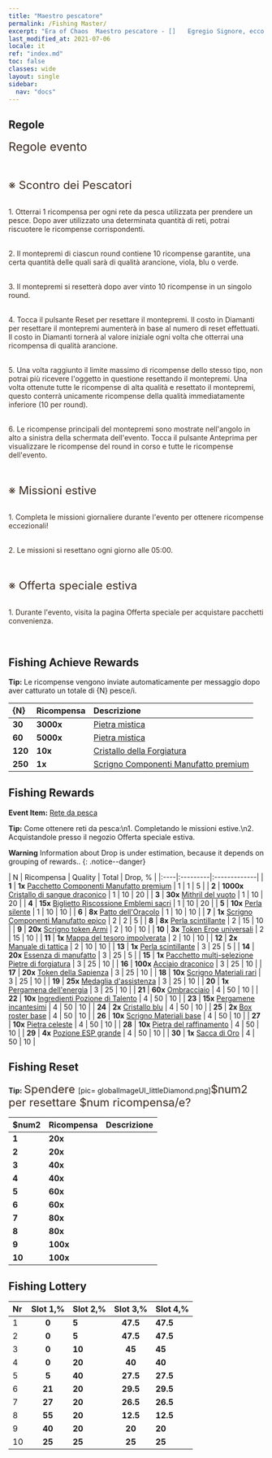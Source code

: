 ```yaml
---
title: "Maestro pescatore"
permalink: /Fishing Master/
excerpt: "Era of Chaos  Maestro pescatore - []　　Egregio Signore, ecco le tue ricompense per il completamento di una partita a Maestro pescatore. Controlla che sia tutto in regola.[]"
last_modified_at: 2021-07-06
locale: it
ref: "index.md"
toc: false
classes: wide
layout: single
sidebar:
  nav: "docs"
---
```




## Regole

  <span style="color: #3c2a1e;font-size:23px">Regole evento</span><br/>

<br/>  <span style="color: #3c2a1e;font-size:23px"></span><br/><span style="color: #3c2a1e;font-size:22px">※ Scontro dei Pescatori</span><br/>

<br/>  <span style="color: #3c2a1e">1. Otterrai 1 ricompensa per ogni rete da pesca utilizzata per prendere un pesce. Dopo aver utilizzato una determinata quantità di reti, potrai riscuotere le ricompense corrispondenti.</span><br/>

<br/>  <span style="color: #3c2a1e">2. Il montepremi di ciascun round contiene 10 ricompense garantite, una certa quantità delle quali sarà di qualità arancione, viola, blu o verde.</span><br/>

<br/>  <span style="color: #3c2a1e">3. Il montepremi si resetterà dopo aver vinto 10 ricompense in un singolo round.</span><br/>

<br/>  <span style="color: #3c2a1e">4. Tocca il pulsante Reset per resettare il montepremi. Il costo in Diamanti per resettare il montepremi aumenterà in base al numero di reset effettuati. Il costo in Diamanti tornerà al valore iniziale ogni volta che otterrai una ricompensa di qualità arancione.</span><br/>

<br/>  <span style="color: #3c2a1e">5. Una volta raggiunto il limite massimo di ricompense dello stesso tipo, non potrai più ricevere l'oggetto in questione resettando il montepremi. Una volta ottenute tutte le ricompense di alta qualità e resettato il montepremi, questo conterrà unicamente ricompense della qualità immediatamente inferiore (10 per round).</span>

<br/>  <span style="color: #3c2a1e">6. Le ricompense principali del montepremi sono mostrate nell'angolo in alto a sinistra della schermata dell'evento. Tocca il pulsante Anteprima per visualizzare le ricompense del round in corso e tutte le ricompense dell'evento.</span><br/>

<br/>  <span style="color: #3c2a1e;font-size:23px"> </span><br/><span style="color: #3c2a1e;font-size:22px">※ Missioni estive</span><br/>

<br/>  <span style="color: #3c2a1e">1. Completa le missioni giornaliere durante l'evento per ottenere ricompense eccezionali!</span><br/>

<br/>  <span style="color: #3c2a1e">2. Le missioni si resettano ogni giorno alle 05:00.</span><br/>

<br/>  <span style="color: #3c2a1e;font-size:23px"> </span><br/><span style="color: #3c2a1e;font-size:22px">※ Offerta speciale estiva</span><br/>

<br/>  <span style="color: #3c2a1e">1. Durante l'evento, visita la pagina Offerta speciale per acquistare pacchetti convenienza.</span><br/>

<br/>

## Fishing Achieve Rewards

  **Tip:** Le ricompense vengono inviate automaticamente per messaggio dopo aver catturato un totale di {N} pesce/i.

  |  {N}  |  Ricompensa  | Descrizione  |
  |:----|:---------|:-------------|
  | **30** |  **3000x** | [Pietra mistica](/ItemsIT/con_923/) | Pietra mistica ottenuta scomponendo gli Emblemi sacri. Si può usare per acquistare oggetti nel negozio degli Emblemi.  |
  | **60** |  **5000x** | [Pietra mistica](/ItemsIT/con_923/) | Pietra mistica ottenuta scomponendo gli Emblemi sacri. Si può usare per acquistare oggetti nel negozio degli Emblemi.  |
  | **120** |  **10x** | [Cristallo della Forgiatura](/ItemsIT/art_189/) | Un cristallo realizzato in un'antica fucina. Materiale essenziale per potenziare i manufatti realizzati con più componenti.  |
  | **250** |  **1x** | [Scrigno Componenti Manufatto premium](/ItemsIT/con_1874/) | Aprilo per ottenere 1 ricompensa a tua scelta tra le seguenti: 1 scrigno Componenti del Re dei Draghi, 1 scrigno Componenti celesti, 1 scrigno Componenti Frutto dell'Eden o 1 scrigno Componenti Apocalisse.  |


## Fishing Rewards

  **Event Item:** [Rete da pesca](/it/Items/con_2148/)

  **Tip:** Come ottenere reti da pesca:\n1. Completando le missioni estive.\n2. Acquistandole presso il negozio Offerta speciale estiva.

**Warning** Information about Drop is under estimation, because it depends on grouping of rewards..
{: .notice--danger}

  |  N  |  Ricompensa  | Quality  |  Total  | Drop, % |
  |:----|:---------|:-------------|
  | **1** |  **1x** [Pacchetto Componenti Manufatto premium](/ItemsIT/con_1507/) | 1 | 1 | 5 |
  | **2** |  **1000x** [Cristallo di sangue draconico](/ItemsIT/con_879/) | 1 | 10 | 20 |
  | **3** |  **30x** [Mithril del vuoto](/ItemsIT/con_817/) | 1 | 10 | 20 |
  | **4** |  **15x** [Biglietto Riscossione Emblemi sacri](/ItemsIT/con_513/) | 1 | 10 | 20 |
  | **5** |  **10x** [Perla silente](/ItemsIT/con_2135/) | 1 | 10 | 10 |
  | **6** |  **8x** [Patto dell'Oracolo](/ItemsIT/con_816/) | 1 | 10 | 10 |
  | **7** |  **1x** [Scrigno Componenti Manufatto epico](/ItemsIT/con_1926/) | 2 | 2 | 5 |
  | **8** |  **8x** [Perla scintillante](/ItemsIT/con_527/) | 2 | 15 | 10 |
  | **9** |  **20x** [Scrigno token Armi](/ItemsIT/con_1367/) | 2 | 10 | 10 |
  | **10** |  **3x** [Token Eroe universali](/ItemsIT/her_358/) | 2 | 15 | 10 |
  | **11** |  **1x** [Mappa del tesoro impolverata](/ItemsIT/con_1156/) | 2 | 10 | 10 |
  | **12** |  **2x** [Manuale di tattica](/ItemsIT/unk_2115/) | 2 | 10 | 10 |
  | **13** |  **1x** [Perla scintillante](/ItemsIT/con_527/) | 3 | 25 | 5 |
  | **14** |  **20x** [Essenza di manufatto](/ItemsIT/con_905/) | 3 | 25 | 5 |
  | **15** |  **1x** [Pacchetto multi-selezione Pietre di forgiatura](/ItemsIT/con_1480/) | 3 | 25 | 10 |
  | **16** |  **100x** [Acciaio draconico](/ItemsIT/con_880/) | 3 | 25 | 10 |
  | **17** |  **20x** [Token della Sapienza](/ItemsIT/con_911/) | 3 | 25 | 10 |
  | **18** |  **10x** [Scrigno Materiali rari](/ItemsIT/con_757/) | 3 | 25 | 10 |
  | **19** |  **25x** [Medaglia d'assistenza](/ItemsIT/unk_2116/) | 3 | 25 | 10 |
  | **20** |  **1x** [Pergamena dell'energia](/ItemsIT/con_830/) | 3 | 25 | 10 |
  | **21** |  **60x** [Ombracciaio](/ItemsIT/con_881/) | 4 | 50 | 10 |
  | **22** |  **10x** [Ingredienti Pozione di Talento](/ItemsIT/con_1120/) | 4 | 50 | 10 |
  | **23** |  **15x** [Pergamene incantesimi](/ItemsIT/con_694/) | 4 | 50 | 10 |
  | **24** |  **2x** [Cristallo blu](/ItemsIT/con_716/) | 4 | 50 | 10 |
  | **25** |  **2x** [Box roster base](/ItemsIT/con_774/) | 4 | 50 | 10 |
  | **26** |  **10x** [Scrigno Materiali base](/ItemsIT/con_756/) | 4 | 50 | 10 |
  | **27** |  **10x** [Pietra celeste](/ItemsIT/art_188/) | 4 | 50 | 10 |
  | **28** |  **10x** [Pietra del raffinamento](/ItemsIT/con_814/) | 4 | 50 | 10 |
  | **29** |  **4x** [Pozione ESP grande](/ItemsIT/con_702/) | 4 | 50 | 10 |
  | **30** |  **1x** [Sacca di Oro](/ItemsIT/con_714/) | 4 | 50 | 10 |


## Fishing Reset

  **Tip:** <span style="color: #3c2a1e;font-size:22px">Spendere </span>[pic= globalImageUI_littleDiamond.png]</span><span style="color: #3c2a1e;font-size:22px">$num2</span><span style="color: #3c2a1e;font-size:22px"> per resettare $num ricompensa/e?</span>

  | $num2  |  Ricompensa  | Descrizione  |
  |:----|:---------|:-------------|
  | **1** |  **20x** | <i class="fas fa-gem"/> |  |
  | **2** |  **20x** | <i class="fas fa-gem"/> |  |
  | **3** |  **40x** | <i class="fas fa-gem"/> |  |
  | **4** |  **40x** | <i class="fas fa-gem"/> |  |
  | **5** |  **60x** | <i class="fas fa-gem"/> |  |
  | **6** |  **60x** | <i class="fas fa-gem"/> |  |
  | **7** |  **80x** | <i class="fas fa-gem"/> |  |
  | **8** |  **80x** | <i class="fas fa-gem"/> |  |
  | **9** |  **100x** | <i class="fas fa-gem"/> |  |
  | **10** |  **100x** | <i class="fas fa-gem"/> |  |


## Fishing Lottery

  |  Nr  | Slot 1,% | Slot 2,% | Slot 3,% | Slot 4,% |
  |:-----|:------:|:-------|:------:|:-------|
  | 1 | **0** | **5** | **47.5** | **47.5** |
  | 2 | **0** | **5** | **47.5** | **47.5** |
  | 3 | **0** | **10** | **45** | **45** |
  | 4 | **0** | **20** | **40** | **40** |
  | 5 | **5** | **40** | **27.5** | **27.5** |
  | 6 | **21** | **20** | **29.5** | **29.5** |
  | 7 | **27** | **20** | **26.5** | **26.5** |
  | 8 | **55** | **20** | **12.5** | **12.5** |
  | 9 | **40** | **20** | **20** | **20** |
  | 10 | **25** | **25** | **25** | **25** |
